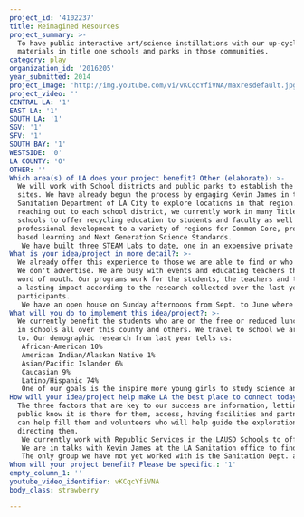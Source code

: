 ```yaml
---
project_id: '4102237'
title: Reimagined Resources
project_summary: >-
  To have public interactive art/science instillations with our up-cycled
  materials in title one schools and parks in those communities.
category: play
organization_id: '2016205'
year_submitted: 2014
project_image: 'http://img.youtube.com/vi/vKCqcYfiVNA/maxresdefault.jpg'
project_video: ''
CENTRAL LA: '1'
EAST LA: '1'
SOUTH LA: '1'
SGV: '1'
SFV: '1'
SOUTH BAY: '1'
WESTSIDE: '0'
LA COUNTY: '0'
OTHER: ''
Which area(s) of LA does your project benefit? Other (elaborate): >-
  We will work with School districts and public parks to establish the first
  sites. We have already begun the process by engaging Kevin James in the
  Sanitation Department of LA City to explore locations in that region. We are
  reaching out to each school district, we currently work in many Title one
  schools to offer recycling education to students and faculty as well as offer
  professional development to a variety of regions for Common Core, project
  based learning and Next Generation Science Standards. 
   We have built three STEAM Labs to date, one in an expensive private school and two in public schools with room and very little budget. We engage the students in the design of the labs, labeling, shelving decisions and overall management of the lab is developed with the input of the students and teaching staff. Doing this in public areas would offer a broader reach to build community partners and engage the manufacturers and educators in a joint project to offer cost effective options to the creative and scientific minds in under-served populations.
What is your idea/project in more detail?: >-
  We already offer this experience to those we are able to find or who find us.
  We don't advertise. We are busy with events and educating teachers through
  word of mouth. Our programs work for the students, the teachers and they have
  a lasting impact according to the research collected over the last year with
  participants.
   We have an open house on Sunday afternoons from Sept. to June where we invite the local community in Gardena to come to the warehouse and create what they are inspired to create and then take it home. There is a donation box out but there is no pressure to put anything in that box. Those who can do and those who can't take home their creation with our blessings. We would like to offer that experience to more communities.
What will you do to implement this idea/project?: >-
  We currently benefit the students who are on the free or reduced lunch program
  in schools all over this county and others. We travel to school we are invited
  to. Our demographic research from last year tells us:
   African-American 10%
   American Indian/Alaskan Native 1%
   Asian/Pacific Islander 6% 
   Caucasian 9%   
   Latino/Hispanic 74%
   One of our goals is the inspire more young girls to study science and engineering. The effect to date has been impressive and inspires us to continue to look for more schools to work with in more communities. We encourage family time in the warehouse. This isn't a drop off facility. Parents work with their children and families begin to work cooperatively. Friendships form around discovery and accomplishment. Failure is welcome and everyone is encouraged to fail and fail and learn from each failure the way scientists and researchers learn from their failures to inform their success. We encourage second chances for material and for people.
How will your idea/project help make LA the best place to connect today? In LA2050?: >-
  The three factors that are key to our success are information, letting the
  public know it is there for them, access, having facilities and partners who
  can help fill them and volunteers who will help guide the explorations without
  directing them.
   We currently work with Republic Services in the LAUSD Schools to offer recycling training in a fun relay program for students. We are planning to engage them further in this project to support the facilities and to advertise the program on their trucks driving all over LA County. 
   We are in talks with Kevin James at the LA Sanitation office to find locations and support in the effort to let manufacturers know about option for their waste materials and to inform the public of the opportunities. We will invite LAUSD to be part of the program also to inform the students of the opportunity to explore in the space and to volunteer in the space.
   The only group we have not yet worked with is the Sanitation Dept. and our first meeting was scheduled for the day the water pipe broke in west LA. We are rescheduled for Aug. 6th in Kevin James office.
Whom will your project benefit? Please be specific.: '1'
empty_column_1: ''
youtube_video_identifier: vKCqcYfiVNA
body_class: strawberry

---
```


